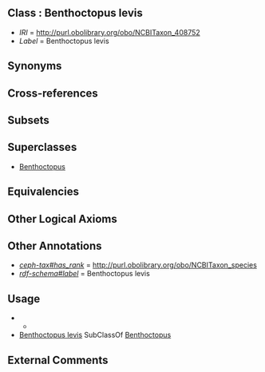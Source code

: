 
## Class : Benthoctopus levis

 * *IRI* = http://purl.obolibrary.org/obo/NCBITaxon_408752
 * *Label* = Benthoctopus levis

## Synonyms


## Cross-references


## Subsets


## Superclasses

 * [Benthoctopus](../../NCBITaxon/56/NCBITaxon_102656.md)

## Equivalencies


## Other Logical Axioms


## Other Annotations

 * *[ceph-tax#has_rank](../../ceph-tax#has/nk/ceph-tax#has_rank.md)* = http://purl.obolibrary.org/obo/NCBITaxon_species
 * *[rdf-schema#label](../../el/rdf-schema#label.md)* = Benthoctopus levis

## Usage

 * -
 * [Benthoctopus levis](../../NCBITaxon/52/NCBITaxon_408752.md) SubClassOf [Benthoctopus](../../NCBITaxon/56/NCBITaxon_102656.md)

## External Comments

